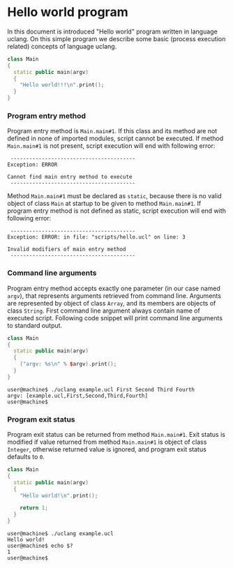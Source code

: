 
# Hello world program

In this document is introduced "Hello world" program written in language
uclang. On this simple program we describe some basic (process execution related)
concepts of language uclang.

```cpp
class Main
{
  static public main(argv)
  {
    "Hello world!!!\n".print();
  }
}
```

### Program entry method

Program entry method is `Main.main#1`. If this class and its method are not
defined in none of imported modules, script cannot be executed.
If method `Main.main#1` is not present, script execution will end with
following error:

```
 ---------------------------------------- 
Exception: ERROR

Cannot find main entry method to execute
 ---------------------------------------- 
```

Method `Main.main#1` must be declared as `static`, because there is no valid
object of class `Main` at startup to be given to method `Main.main#1`. If program entry
method is not defined as static, script execution will end with following error:

```
 ---------------------------------------- 
Exception: ERROR: in file: "scripts/hello.ucl" on line: 3

Invalid modifiers of main entry method
 ---------------------------------------- 
```

### Command line arguments

Program entry method accepts exactly one parameter (in our case named `argv`),
that represents arguments retrieved from command line.  Arguments are
represented by object of class `Array`, and its members are objects of class
`String`.  First command line argument always contain name of executed script.
Following code snippet will print command line arguments to standard output.

```cpp
class Main
{
  static public main(argv)
  {
    ("argv: %s\n" % $argv).print();
  }
}
```

```
user@machine$ ./uclang example.ucl First Second Third Fourth
argv: [example.ucl,First,Second,Third,Fourth]
user@machine$
```

### Program exit status

Program exit status can be returned from method `Main.main#1`. Exit status is
modified if value returned from method `Main.main#1` is object of class
`Integer`, otherwise returned value is ignored, and program exit status
defaults to `0`.

```cpp
class Main
{
  static public main(argv)
  {
    "Hello world!\n".print();

    return 1;
  }
}
```

```
user@machine$ ./uclang example.ucl 
Hello world!
user@machine$ echo $?
1
user@machine$ 
```

